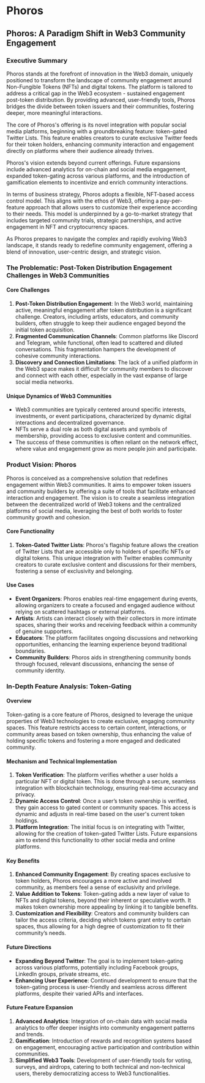 # Phoros

## **Phoros: A Paradigm Shift in Web3 Community Engagement**

### **Executive Summary**

Phoros stands at the forefront of innovation in the Web3 domain, uniquely positioned to transform the landscape of community engagement around Non-Fungible Tokens (NFTs) and digital tokens. The platform is tailored to address a critical gap in the Web3 ecosystem - sustained engagement post-token distribution. By providing advanced, user-friendly tools, Phoros bridges the divide between token issuers and their communities, fostering deeper, more meaningful interactions.

The core of Phoros's offering is its novel integration with popular social media platforms, beginning with a groundbreaking feature: token-gated Twitter Lists. This feature enables creators to curate exclusive Twitter feeds for their token holders, enhancing community interaction and engagement directly on platforms where their audience already thrives.

Phoros's vision extends beyond current offerings. Future expansions include advanced analytics for on-chain and social media engagement, expanded token-gating across various platforms, and the introduction of gamification elements to incentivize and enrich community interactions.

In terms of business strategy, Phoros adopts a flexible, NFT-based access control model. This aligns with the ethos of Web3, offering a pay-per-feature approach that allows users to customize their experience according to their needs. This model is underpinned by a go-to-market strategy that includes targeted community trials, strategic partnerships, and active engagement in NFT and cryptocurrency spaces.

As Phoros prepares to navigate the complex and rapidly evolving Web3 landscape, it stands ready to redefine community engagement, offering a blend of innovation, user-centric design, and strategic vision.

### **The Problematic: Post-Token Distribution Engagement Challenges in Web3 Communities**

#### **Core Challenges**

1. **Post-Token Distribution Engagement**: In the Web3 world, maintaining active, meaningful engagement after token distribution is a significant challenge. Creators, including artists, educators, and community builders, often struggle to keep their audience engaged beyond the initial token acquisition.
2. **Fragmented Communication Channels**: Common platforms like Discord and Telegram, while functional, often lead to scattered and diluted conversations. This fragmentation hampers the development of cohesive community interactions.
3. **Discovery and Connection Limitations**: The lack of a unified platform in the Web3 space makes it difficult for community members to discover and connect with each other, especially in the vast expanse of large social media networks.

#### **Unique Dynamics of Web3 Communities**

* Web3 communities are typically centered around specific interests, investments, or event participations, characterized by dynamic digital interactions and decentralized governance.
* NFTs serve a dual role as both digital assets and symbols of membership, providing access to exclusive content and communities.
* The success of these communities is often reliant on the network effect, where value and engagement grow as more people join and participate.

### **Product Vision: Phoros**

Phoros is conceived as a comprehensive solution that redefines engagement within Web3 communities. It aims to empower token issuers and community builders by offering a suite of tools that facilitate enhanced interaction and engagement. The vision is to create a seamless integration between the decentralized world of Web3 tokens and the centralized platforms of social media, leveraging the best of both worlds to foster community growth and cohesion.

#### **Core Functionality**

1. **Token-Gated Twitter Lists**: Phoros's flagship feature allows the creation of Twitter Lists that are accessible only to holders of specific NFTs or digital tokens. This unique integration with Twitter enables community creators to curate exclusive content and discussions for their members, fostering a sense of exclusivity and belonging.

#### **Use Cases**

* **Event Organizers**: Phoros enables real-time engagement during events, allowing organizers to create a focused and engaged audience without relying on scattered hashtags or external platforms.
* **Artists**: Artists can interact closely with their collectors in more intimate spaces, sharing their works and receiving feedback within a community of genuine supporters.
* **Educators**: The platform facilitates ongoing discussions and networking opportunities, enhancing the learning experience beyond traditional boundaries.
* **Community Builders**: Phoros aids in strengthening community bonds through focused, relevant discussions, enhancing the sense of community identity.

### **In-Depth Feature Analysis: Token-Gating**

#### **Overview**

Token-gating is a core feature of Phoros, designed to leverage the unique properties of Web3 technologies to create exclusive, engaging community spaces. This feature restricts access to certain content, interactions, or community areas based on token ownership, thus enhancing the value of holding specific tokens and fostering a more engaged and dedicated community.

#### **Mechanism and Technical Implementation**

1. **Token Verification**: The platform verifies whether a user holds a particular NFT or digital token. This is done through a secure, seamless integration with blockchain technology, ensuring real-time accuracy and privacy.
2. **Dynamic Access Control**: Once a user’s token ownership is verified, they gain access to gated content or community spaces. This access is dynamic and adjusts in real-time based on the user's current token holdings.
3. **Platform Integration**: The initial focus is on integrating with Twitter, allowing for the creation of token-gated Twitter Lists. Future expansions aim to extend this functionality to other social media and online platforms.

#### **Key Benefits**

1. **Enhanced Community Engagement**: By creating spaces exclusive to token holders, Phoros encourages a more active and involved community, as members feel a sense of exclusivity and privilege.
2. **Value Addition to Tokens**: Token-gating adds a new layer of value to NFTs and digital tokens, beyond their inherent or speculative worth. It makes token ownership more appealing by linking it to tangible benefits.
3. **Customization and Flexibility**: Creators and community builders can tailor the access criteria, deciding which tokens grant entry to certain spaces, thus allowing for a high degree of customization to fit their community’s needs.

#### **Future Directions**

* **Expanding Beyond Twitter**: The goal is to implement token-gating across various platforms, potentially including Facebook groups, LinkedIn groups, private streams, etc.
* **Enhancing User Experience**: Continued development to ensure that the token-gating process is user-friendly and seamless across different platforms, despite their varied APIs and interfaces.

#### **Future Feature Expansion**

1. **Advanced Analytics**: Integration of on-chain data with social media analytics to offer deeper insights into community engagement patterns and trends.
2. **Gamification**: Introduction of rewards and recognition systems based on engagement, encouraging active participation and contribution within communities.
3. **Simplified Web3 Tools**: Development of user-friendly tools for voting, surveys, and airdrops, catering to both technical and non-technical users, thereby democratizing access to Web3 functionalities.
